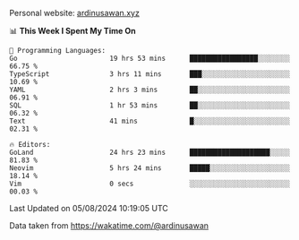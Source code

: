 Personal website: [ardinusawan.xyz](https://ardinusawan.xyz)

<!--START_SECTION:waka-->
📊 **This Week I Spent My Time On** 

```text
💬 Programming Languages: 
Go                       19 hrs 53 mins      █████████████████░░░░░░░░   66.75 % 
TypeScript               3 hrs 11 mins       ███░░░░░░░░░░░░░░░░░░░░░░   10.69 % 
YAML                     2 hrs 3 mins        ██░░░░░░░░░░░░░░░░░░░░░░░   06.91 % 
SQL                      1 hr 53 mins        ██░░░░░░░░░░░░░░░░░░░░░░░   06.32 % 
Text                     41 mins             █░░░░░░░░░░░░░░░░░░░░░░░░   02.31 % 

🔥 Editors: 
GoLand                   24 hrs 23 mins      ████████████████████░░░░░   81.83 % 
Neovim                   5 hrs 24 mins       █████░░░░░░░░░░░░░░░░░░░░   18.14 % 
Vim                      0 secs              ░░░░░░░░░░░░░░░░░░░░░░░░░   00.03 % 
```


 Last Updated on 05/08/2024 10:19:05 UTC
<!--END_SECTION:waka-->
Data taken from https://wakatime.com/@ardinusawan
